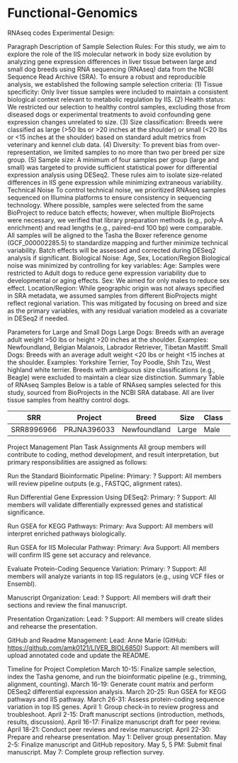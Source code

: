 # Functional-Genomics
RNAseq codes
Experimental Design: 


Paragraph Description of Sample Selection Rules:
For this study, we aim to explore the role of the IIS molecular network in body size evolution by analyzing gene expression differences in liver tissue between large and small dog breeds using RNA sequencing (RNAseq) data from the NCBI Sequence Read Archive (SRA). To ensure a robust and reproducible analysis, we established the following sample selection criteria: (1) Tissue specificity: Only liver tissue samples were included to maintain a consistent biological context relevant to metabolic regulation by IIS. (2) Health status: We restricted our selection to healthy control samples, excluding those from diseased dogs or experimental treatments to avoid confounding gene expression changes unrelated to size. (3) Size classification: Breeds were classified as large (>50 lbs or >20 inches at the shoulder) or small (<20 lbs or <15 inches at the shoulder) based on standard adult metrics from veterinary and kennel club data. (4) Diversity: To prevent bias from over-representation, we limited samples to no more than two per breed per size group. (5) Sample size: A minimum of four samples per group (large and small) was targeted to provide sufficient statistical power for differential expression analysis using DESeq2. These rules aim to isolate size-related differences in IIS gene expression while minimizing extraneous variability.
Technical Noise
To control technical noise, we prioritized RNAseq samples sequenced on Illumina platforms to ensure consistency in sequencing technology. Where possible, samples were selected from the same BioProject to reduce batch effects; however, when multiple BioProjects were necessary, we verified that library preparation methods (e.g., poly-A enrichment) and read lengths (e.g., paired-end 100 bp) were comparable. All samples will be aligned to the Tasha the Boxer reference genome (GCF_000002285.5) to standardize mapping and further minimize technical variability. Batch effects will be assessed and corrected during DESeq2 analysis if significant.
Biological Noise: Age, Sex, Location/Region
Biological noise was minimized by controlling for key variables:
Age: Samples were restricted to Adult dogs to reduce gene expression variability due to developmental or aging effects.
Sex: We aimed for only males to reduce sex effect.
Location/Region: While geographic origin was not always specified in SRA metadata, we assumed samples from different BioProjects might reflect regional variation. This was mitigated by focusing on breed and size as the primary variables, with any residual variation modeled as a covariate in DESeq2 if needed.




Parameters for Large and Small Dogs
Large Dogs: Breeds with an average adult weight >50 lbs or height >20 inches at the shoulder. Examples: Newfoundland, Belgian Malanois, Labrador Retriever, Tibetan Mastiff.
Small Dogs: Breeds with an average adult weight <20 lbs or height <15 inches at the shoulder. Examples: Yorkshire Terrier, Toy Poodle, Shih Tzu, West highland white terrier. 
Breeds with ambiguous size classifications (e.g., Beagle) were excluded to maintain a clear size distinction.
Summary Table of RNAseq Samples
Below is a table of RNAseq samples selected for this study, sourced from BioProjects in the NCBI SRA database. All are liver tissue samples from healthy control dogs.


| SRR | Project | Breed | Size | Class | Sex | Age | Group | Tissue |
|-----|---------|-------|------|-------|-----|-----|-------|--------|
|SRR8996966 | PRJNA396033 | Newfoundland | Large | Male | 11 | Liver|






Project Management Plan
Task Assignments
All group members will contribute to coding, method development, and result interpretation, but primary responsibilities are assigned as follows:


Run the Standard Bioinformatic Pipeline:
Primary: ?
Support: All members will review pipeline outputs (e.g., FASTQC, alignment rates).


Run Differential Gene Expression Using DESeq2:
Primary: ?
Support: All members will validate differentially expressed genes and statistical significance.


Run GSEA for KEGG Pathways:
Primary: Ava
Support: All members will interpret enriched pathways biologically.


Run GSEA for IIS Molecular Pathway:
Primary: Ava
Support: All members will confirm IIS gene set accuracy and relevance.


Evaluate Protein-Coding Sequence Variation:
Primary: ?
Support: All members will analyze variants in top IIS regulators (e.g., using VCF files or Ensembl).


Manuscript Organization:
Lead: ?
Support: All members will draft their sections and review the final manuscript.


Presentation Organization:
Lead: ?
Support: All members will create slides and rehearse the presentation.


GitHub and Readme Management:
Lead: Anne Marie (GitHub: https://github.com/amk0121/LIVER_BIOL6850)
Support: All members will upload annotated code and update the README.


Timeline for Project Completion
March 10-15: Finalize sample selection, index the Tasha genome, and run the bioinformatic pipeline (e.g., trimming, alignment, counting).
March 16-19: Generate count matrix and perform DESeq2 differential expression analysis.
March 20-25: Run GSEA for KEGG pathways and IIS pathway.
March 26-31: Assess protein-coding sequence variation in top IIS genes.
April 1: Group check-in to review progress and troubleshoot.
April 2-15: Draft manuscript sections (introduction, methods, results, discussion).
April 16-17: Finalize manuscript draft for peer review.
April 18-21: Conduct peer reviews and revise manuscript.
April 22-30: Prepare and rehearse presentation.
May 1: Deliver group presentation.
May 2-5: Finalize manuscript and GitHub repository.
May 5, 5 PM: Submit final manuscript.
May 7: Complete group reflection survey.
